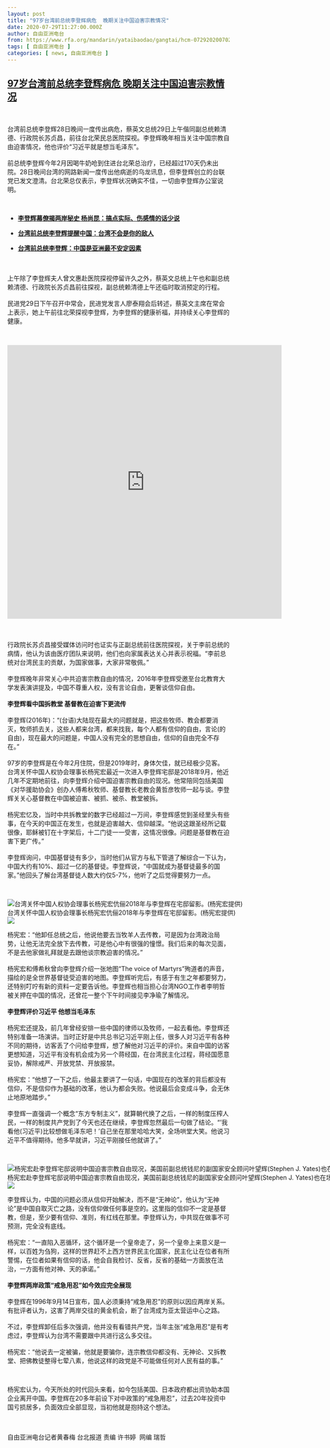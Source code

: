 ```yaml
---
layout: post
title: "97岁台湾前总统李登辉病危  晚期关注中国迫害宗教情况"
date: 2020-07-29T11:27:00.000Z
author: 自由亚洲电台
from: https://www.rfa.org/mandarin/yataibaodao/gangtai/hcm-07292020070244.html
tags: [ 自由亚洲电台 ]
categories: [ news, 自由亚洲电台 ]
---
```

<!--1596022020000-->
[97岁台湾前总统李登辉病危  晚期关注中国迫害宗教情况](https://www.rfa.org/mandarin/yataibaodao/gangtai/hcm-07292020070244.html)
------

<div>
<p> </p><p>台湾前总统李登辉28日晚间一度传出病危，蔡英文总统29日上午偕同副总统赖清德、行政院长苏贞昌，前往台北荣民总医院探视。李登辉晚年相当关注中国宗教自由迫害情况，他也评价“习近平就是想当毛泽东”。<br/><br/>前总统李登辉今年2月因喝牛奶呛到住进台北荣总治疗，已经超过170天仍未出院。28日晚间台湾的网路新闻一度传出他病逝的乌龙讯息，但李登辉创立的台联党已发文澄清。台北荣总仅表示，李登辉状况确实不佳，一切由李登辉办公室说明。</p><p> </p><ul><li><b><a class="external-link" href="http://www.rfa.org/mandarin/yataibaodao/gangtai/hx1-12242019055800.html">李登辉幕僚揭两岸秘史 杨尚昆：搞点实际、伤感情的话少说</a></b></li></ul><ul><li><b><a class="external-link" href="http://www.rfa.org/mandarin/Xinwen/4-06242018113616.html">台湾前总统李登辉提醒中国：台湾不会是你的敌人</a></b></li></ul><ul><li><b><a class="external-link" href="http://www.rfa.org/mandarin/Xinwen/2-06232018095309.html">台湾前总统李登辉：中国是亚洲最不安定因素</a></b></li></ul><p><br/><br/>上午除了李登辉夫人曾文惠赴医院探视停留许久之外，蔡英文总统上午也和副总统赖清德、行政院长苏贞昌前往探视，副总统赖清德上午还临时取消预定的行程。<br/><br/>民进党29日下午召开中常会，民进党发言人廖泰翔会后转述，蔡英文主席在常会上表示，她上午前往北荣探视李登辉，为李登辉的健康祈福，并持续关心李登辉的健康。</p><p> </p><p><iframe frameborder="0" height="620" scrolling="no" src="https://www.facebook.com/plugins/video.php?href=https%3A%2F%2Fwww.facebook.com%2FRFAChinese%2Fvideos%2F611576426450335%2F&amp;show_text=0&amp;width=622" width="622"></iframe></p><p><br/><br/>行政院长苏贞昌接受媒体访问时也证实与正副总统前往医院探视，关于李前总统的病情，他认为该由医疗团队来说明，他们也向家属表达关心并表示祝福。“李前总统对台湾民主的贡献，为国家做事，大家非常敬佩。”<br/><br/>李登辉晚年非常关心中共迫害宗教自由的情况，2016年李登辉受邀至台北教育大学发表演讲提及，中国不尊重人权，没有言论自由，更奢谈信仰自由。<br/><br/><b>李登辉看中国拆教堂 基督教在迫害下更流传</b><br/><br/>李登辉(2016年)：“(台语)大陆现在最大的问题就是，把这些牧师、教会都要消灭，牧师抓去关，这些人都来台湾，都来找我，每个人都有信仰的自由，言论(的自由)，现在最大的问题是，中国人没有完全的思想自由，信仰的自由完全不存在。”<br/><br/>97岁的李登辉是在今年2月住院，但是2019年时，身体欠佳，就已经极少见客。台湾关怀中国人权协会理事长杨宪宏最近一次进入李登辉宅邸是2018年9月，他近几年不定期地前往，向李登辉介绍中国迫害宗教自由的现况。他常陪同包括美国《对华援助协会》创办人傅希秋牧师、基督教长老教会黄哲彦牧师一起与谈。李登辉关关心基督教在中国被迫害、被抓、被杀、教堂被拆。<br/><br/>杨宪宏忆及，当时中共拆教堂的数字已经超过一万间，李登辉感觉到圣经里头有些事，在今天的中国正在发生，也就是迫害越大、信仰越深。“他说这跟圣经所记载很像，耶稣被钉在十字架后，十二门徒一一受害，这情况很像。问题是基督教在迫害下更广传。”<br/><br/>李登辉询问，中国基督徒有多少，当时他们从官方与私下管道了解综合一下认为，中国大约有10%、超过一亿的基督徒。李登辉说，“中国就成为基督徒最多的国家。”他回头了解台湾基督徒人数大约仅5-7%，他听了之后觉得要努力一点。</p><p> </p><p><div class="image-inline captioned" style="width:1500px;"><div style="width:1500px;"><img alt="台湾关怀中国人权协会理事长杨宪宏伉俪2018年与李登辉在宅邸留影。(杨宪宏提供)" src="https://www.rfa.org/mandarin/yataibaodao/gangtai/hcm-07292020070244.html/2.jpg" title="台湾关怀中国人权协会理事长杨宪宏伉俪2018年与李登辉在宅邸留影。(杨宪宏提供)"/></div><div class="image-caption"><span style="width:1500px;">台湾关怀中国人权协会理事长杨宪宏伉俪2018年与李登辉在宅邸留影。(杨宪宏提供)</span><span class="copyright"> </span></div><div id="zoomattribute"><a class="single_image" href="/mandarin/yataibaodao/gangtai/hcm-07292020070244.html/2.jpg" title="台湾关怀中国人权协会理事长杨宪宏伉俪2018年与李登辉在宅邸留影。(杨宪宏提供)"><img src="/rfa_resources/graphics/icon-zoom.png"/></a></div></div></p><p>杨宪宏：“他卸任总统之后，他说他要去当牧羊人去传教，可是因为台湾政治局势，让他无法完全放下去传教，可是他心中有很强的憧憬。我们后来的每次见面，不是去他家做礼拜就是去跟他谈宗教迫害的情况。”<br/><br/>杨宪宏和傅希秋曾向李登辉介绍一张地图“The voice of Martyrs”殉道者的声音，描绘的是全世界基督徒受迫害的地图。李登辉听完后，有感于有生之年都要努力，还特别叮咛有新的资料一定要告诉他。李登辉也相当担心台湾NGO工作者李明哲被关押在中国的情况，还曾花一整个下午时间接见李净瑜了解情况。<br/><br/><b>李登辉评价习近平 他想当毛泽东</b><br/><br/>杨宪宏还提及，前几年曾经安排一些中国的律师以及牧师，一起去看他。李登辉还特别准备一场演讲。当时正好是中共总书记习近平刚上任，很多人对习近平有各种不同的期待，访客丢了个问给李登辉，想了解他对习近平的评价。来自中国的访客更想知道，习近平有没有机会成为另一个蒋经国，在台湾民主化过程，蒋经国愿意妥协，解除戒严、开放党禁、开放报禁。<br/><br/>杨宪宏：“他想了一下之后，他最主要讲了一句话，中国现在的改革的背后都没有信仰，不是信仰作为基础的改革，他认为都会失败。他说最后会变成斗争，会无休止地原地踏步。”<br/><br/>李登辉一直强调一个概念“东方专制主义”，就算朝代换了之后，一样的制度压榨人民，一样的制度共产党到了今天也还在继续，李登辉忽然最后一句做了结论。“’我看他(习近平)比较想做毛泽东吧！’自己坐在那里哈哈大笑，全场哄堂大笑。他说习近平不值得期待。他多早就讲，习近平刚接任他就讲了。”</p><p> </p><p><div class="image-inline captioned" style="width:1226px;"><div style="width:1226px;"><img alt="杨宪宏赴李登辉宅邸说明中国迫害宗教自由现况，美国前副总统钱尼的副国家安全顾问叶望辉(Stephen J. Yates)也在场。(杨宪宏提供)" src="https://www.rfa.org/mandarin/yataibaodao/gangtai/hcm-07292020070244.html/3.jpg" title="杨宪宏赴李登辉宅邸说明中国迫害宗教自由现况，美国前副总统钱尼的副国家安全顾问叶望辉(Stephen J. Yates)也在场。(杨宪宏提供)"/></div><div class="image-caption"><span style="width:1226px;">杨宪宏赴李登辉宅邸说明中国迫害宗教自由现况，美国前副总统钱尼的副国家安全顾问叶望辉(Stephen J. Yates)也在场。(杨宪宏提供)</span><span class="copyright"> </span></div><div id="zoomattribute"><a class="single_image" href="/mandarin/yataibaodao/gangtai/hcm-07292020070244.html/3.jpg" title="杨宪宏赴李登辉宅邸说明中国迫害宗教自由现况，美国前副总统钱尼的副国家安全顾问叶望辉(Stephen J. Yates)也在场。(杨宪宏提供)"><img src="/rfa_resources/graphics/icon-zoom.png"/></a></div></div></p><p>李登辉认为，中国的问题必须从信仰开始解决，而不是“无神论”，他认为“无神论”是中国自取灭亡之路，没有信仰做任何事是空的。这里指的信仰不一定是基督教，但是，至少要有信仰、准则，有红线在那里。李登辉认为，中共现在做事不可预测，完全没有底线。<br/><br/>杨宪宏：“一直陷入恶循环，这个循环是一个皇帝走了，另一个皇帝上来意义是一样，以百姓为刍狗，这样的世界赶不上西方世界民主化国家，民主化让在位者有所警惕，在位者如果有信仰的话，他会自我检讨、反省，反省的基础一方面放在法治，一方面有他对神、天的承诺。”<br/><br/><b>李登辉两岸政策“戒急用忍”如今效应完全展现</b><br/><br/>李登辉在1996年9月14日宣布，国人必须秉持“戒急用忍”的原则以因应两岸关系。有批评者认为，这害了两岸交往的黄金机会，断了台湾成为亚太营运中心之路。<br/><br/>不过，李登辉卸任后多次强调，他并没有看错共产党，当年主张“戒急用忍”是有考虑过，李登辉认为台湾不需要跟中共进行这么多交往。<br/><br/>杨宪宏：“他说去一定被骗，他就是要骗你，连宗教信仰都没有、无神论、又拆教堂、把佛教徒整得七荤八素，他说这样的政党是不可能做任何对人民有益的事。”</p><p> </p><p>杨宪宏认为，今天所处的时代回头来看，如今包括美国、日本政府都出资协助本国企业离开中国。李登辉在20多年前设下对中政策的“戒急用忍”，过去20年投资中国亏损居多，负面效应全部显现，当初他就是抱持这个想法。</p><p><br/><br/>自由亚洲电台记者黄春梅 台北报道 责编 许书婷  网编 瑞哲</p>
</div>
